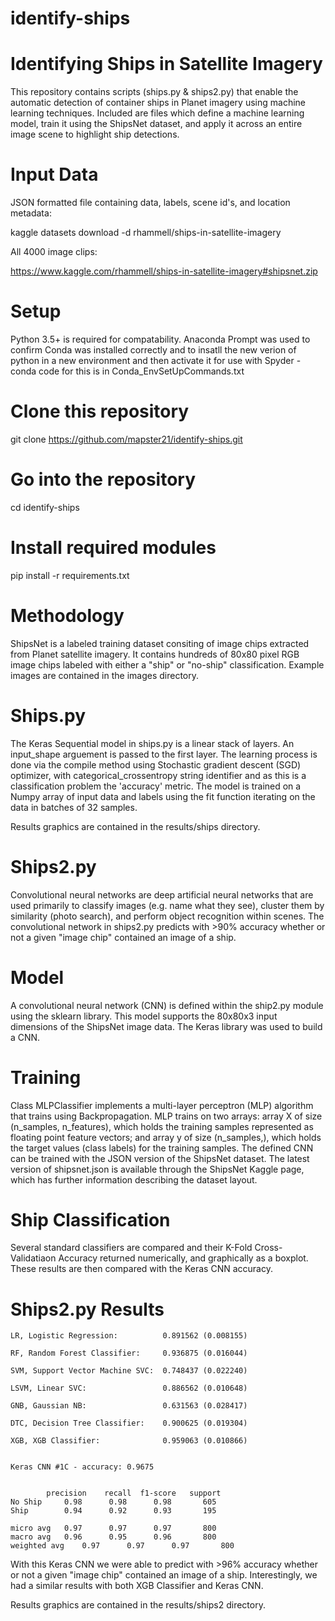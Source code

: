 # identify-ships
# Identifying Ships in Satellite Imagery
This repository contains scripts (ships.py & ships2.py) that enable the automatic detection of container ships in Planet imagery using machine learning techniques. Included are files which define a machine learning model, train it using the ShipsNet dataset, and apply it across an entire image scene to highlight ship detections.

# Input Data
JSON formatted file containing data, labels, scene id's, and location metadata:

kaggle datasets download -d rhammell/ships-in-satellite-imagery

All 4000 image clips:

https://www.kaggle.com/rhammell/ships-in-satellite-imagery#shipsnet.zip

# Setup
Python 3.5+ is required for compatability. Anaconda Prompt was used to confirm Conda was installed correctly and to insatll the new verion of python in a new environment and then activate it for use with Spyder - conda code for this is in Conda_EnvSetUpCommands.txt

# Clone this repository
git clone https://github.com/mapster21/identify-ships.git

# Go into the repository
cd identify-ships

# Install required modules
pip install -r requirements.txt

# Methodology
ShipsNet is a labeled training dataset consiting of image chips extracted from Planet satellite imagery. It contains hundreds of 80x80 pixel RGB image chips labeled with either a "ship" or "no-ship" classification. Example images are contained in the images directory.

# Ships.py
The Keras Sequential model in ships.py is a linear stack of layers. An input_shape arguement is passed to the first layer. The learning process is done via the compile method using Stochastic gradient descent (SGD) optimizer, with categorical_crossentropy string identifier and as this is a classification problem the 'accuracy' metric. The model is trained on a Numpy array of input data and labels using the fit function iterating on the data in batches of 32 samples.
	
Results graphics are contained in the results/ships directory.

# Ships2.py
Convolutional neural networks are deep artificial neural networks that are used primarily to classify images (e.g. name what they see), cluster them by similarity (photo search), and perform object recognition within scenes. The convolutional network in ships2.py 	predicts with >90% accuracy whether or not a given "image chip" contained an image of a ship.

# Model
A convolutional neural network (CNN) is defined within the ship2.py module using the sklearn library. This model supports the 80x80x3 	input dimensions of the ShipsNet image data. The Keras library was used to build a CNN.

# Training
Class MLPClassifier implements a multi-layer perceptron (MLP) algorithm that trains using Backpropagation. MLP trains on two arrays: array X of size (n_samples, n_features), which holds the training samples represented as floating point feature vectors; and array y of size (n_samples,), which holds the target values (class labels) for the training samples. The defined CNN can be trained with the JSON version of the ShipsNet dataset. The latest version of shipsnet.json is available through the ShipsNet Kaggle page, which has further information describing the dataset layout.

# Ship Classification
Several standard classifiers are compared and their K-Fold Cross-Validatiaon Accuracy returned numerically, and graphically as a boxplot. These results are then compared with the Keras CNN accuracy.

# Ships2.py Results
	LR, Logistic Regression:          0.891562 (0.008155)

	RF, Random Forest Classifier:     0.936875 (0.016044)

	SVM, Support Vector Machine SVC:  0.748437 (0.022240)

	LSVM, Linear SVC:                 0.886562 (0.010648)

	GNB, Gaussian NB:                 0.631563 (0.028417)

	DTC, Decision Tree Classifier:    0.900625 (0.019304)

	XGB, XGB Classifier:              0.959063 (0.010866)


	Keras CNN #1C - accuracy: 0.9675 


			precision    recall  f1-score   support
	No Ship		0.98      0.98      0.98       605
	Ship		0.94      0.92      0.93       195
					 
	micro avg	0.97      0.97      0.97       800
	macro avg	0.96      0.95      0.96       800
	weighted avg	0.97      0.97      0.97       800

With this Keras CNN we were able to predict with >96% accuracy whether or not a given "image chip" contained an image of a ship. 	Interestingly, we had a similar results with both XGB Classifier and Keras CNN.

Results graphics are contained in the results/ships2 directory.
